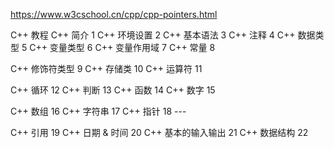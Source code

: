 

https://www.w3cschool.cn/cpp/cpp-pointers.html


C++ 教程
C++ 简介 1
C++ 环境设置 2
C++ 基本语法 3
C++ 注释 4
C++ 数据类型 5
C++ 变量类型 6
C++ 变量作用域 7
C++ 常量 8

C++ 修饰符类型 9
C++ 存储类 10
C++ 运算符 11

C++ 循环 12
C++ 判断 13
C++ 函数 14
C++ 数字 15

C++ 数组 16
C++ 字符串 17
C++ 指针 18 ---


C++ 引用 19
C++ 日期 & 时间 20
C++ 基本的输入输出 21
C++ 数据结构 22




